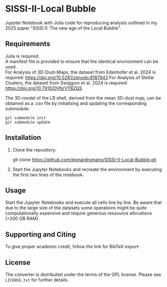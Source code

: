 SISSI-II-Local Bubble
=====================

Jupyter Notebook with Julia code for reproducing analysis outlined in my 2025 paper "SISSI II: The new age of the Local Bubble".   

## Requirements

Julia is required.   
A manifest file is provided to ensure that the identical environment can be used.   
For Analysis of 3D-Dust-Maps, the dataset from Edenhofer et al. 2024 is required: https://doi.org/10.5281/zenodo.8187943
For Analysis of Stellar Clusters, the dataset from Swiggum et al. 2024 is required: https://doi.org/10.7910/DVN/VYBZQS

The 3D-model of the LB shell, derived from the mean 3D-dust map, can be obtained as a .csv file by initialising and updating the corresponding submodule:
	
    git submodule init
    git submodule update

## Installation

1. Clone the repository:

    git clone https://github.com/leonardromano/SISSI-II-Local-Bubble.git

2. Start the Jupyter Notebooks and recreate the environment by executing the first two lines of the notebook.

## Usage

Start the Jupyter Notebooks and execute all cells line by line.
Be aware that due to the large size of the datasets some operations might be quite computationally expensive and require generous ressource allocations (>200 GB RAM).
    
## Supporting and Citing

To give proper academic credit, follow the link for BibTeX export:

## License

The converter is distributed under the terms of the GPL license.
Please see `LICENSE.txt` for further details.

